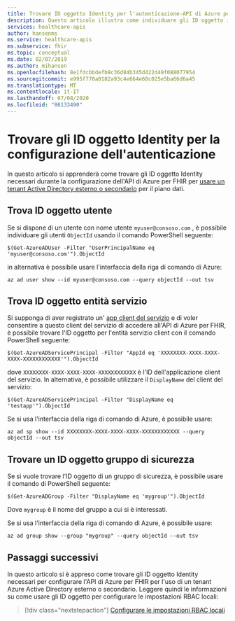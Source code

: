 ```yaml
---
title: Trovare ID oggetto Identity per l'autenticazione-API di Azure per FHIR
description: Questo articolo illustra come individuare gli ID oggetto identità necessari per configurare l'autenticazione per l'API di Azure per FHIR
services: healthcare-apis
author: hansenms
ms.service: healthcare-apis
ms.subservice: fhir
ms.topic: conceptual
ms.date: 02/07/2019
ms.author: mihansen
ms.openlocfilehash: 8e1fdcbbdefb9c36d84b345d422d49f088077954
ms.sourcegitcommit: e995f770a0182a93c4e664e60c025e5ba66d6a45
ms.translationtype: MT
ms.contentlocale: it-IT
ms.lasthandoff: 07/08/2020
ms.locfileid: "86133490"
---
```

# <a name="find-identity-object-ids-for-authentication-configuration"></a>Trovare gli ID oggetto Identity per la configurazione dell'autenticazione

In questo articolo si apprenderà come trovare gli ID oggetto Identity necessari durante la configurazione dell'API di Azure per FHIR per [usare un tenant Active Directory esterno o secondario](configure-local-rbac.md) per il piano dati.

## <a name="find-user-object-id"></a>Trova ID oggetto utente

Se si dispone di un utente con nome utente `myuser@consoso.com` , è possibile individuare gli utenti `ObjectId` usando il comando PowerShell seguente:

```azurepowershell-interactive
$(Get-AzureADUser -Filter "UserPrincipalName eq 'myuser@consoso.com'").ObjectId
```

in alternativa è possibile usare l'interfaccia della riga di comando di Azure:

```azurecli-interactive
az ad user show --id myuser@consoso.com --query objectId --out tsv
```

## <a name="find-service-principal-object-id"></a>Trova ID oggetto entità servizio

Si supponga di aver registrato un' [app client del servizio](register-service-azure-ad-client-app.md) e di voler consentire a questo client del servizio di accedere all'API di Azure per FHIR, è possibile trovare l'ID oggetto per l'entità servizio client con il comando PowerShell seguente:

```azurepowershell-interactive
$(Get-AzureADServicePrincipal -Filter "AppId eq 'XXXXXXXX-XXXX-XXXX-XXXX-XXXXXXXXXXXX'").ObjectId
```

dove `XXXXXXXX-XXXX-XXXX-XXXX-XXXXXXXXXXXX` è l'ID dell'applicazione client del servizio. In alternativa, è possibile utilizzare il `DisplayName` del client del servizio:

```azurepowershell-interactive
$(Get-AzureADServicePrincipal -Filter "DisplayName eq 'testapp'").ObjectId
```

Se si usa l'interfaccia della riga di comando di Azure, è possibile usare:

```azurecli-interactive
az ad sp show --id XXXXXXXX-XXXX-XXXX-XXXX-XXXXXXXXXXXX --query objectId --out tsv
```

## <a name="find-a-security-group-object-id"></a>Trovare un ID oggetto gruppo di sicurezza

Se si vuole trovare l'ID oggetto di un gruppo di sicurezza, è possibile usare il comando di PowerShell seguente:

```azurepowershell-interactive
$(Get-AzureADGroup -Filter "DisplayName eq 'mygroup'").ObjectId
```
Dove `mygroup` è il nome del gruppo a cui si è interessati.

Se si usa l'interfaccia della riga di comando di Azure, è possibile usare:

```azurecli-interactive
az ad group show --group "mygroup" --query objectId --out tsv
```

## <a name="next-steps"></a>Passaggi successivi

In questo articolo si è appreso come trovare gli ID oggetto Identity necessari per configurare l'API di Azure per FHIR per l'uso di un tenant Azure Active Directory esterno o secondario. Leggere quindi le informazioni su come usare gli ID oggetto per configurare le impostazioni RBAC locali:
 
>[!div class="nextstepaction"]
>[Configurare le impostazioni RBAC locali](configure-local-rbac.md)
